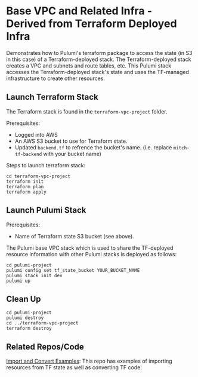 # Base VPC and Related Infra - Derived from Terraform Deployed Infra
Demonstrates how to Pulumi's terraform package to access the state (in S3 in this case) of a Terraform-deployed stack.
The Terraform-deployed stack creates a VPC and subnets and route tables, etc.
This Pulumi stack accesses the Terraform-deployed stack's state and uses the TF-managed infrastructure to create other resources.

## Launch Terraform Stack
The Terraform stack is found in the `terraform-vpc-project` folder.

Prerequisites:
* Logged into AWS
* An AWS S3 bucket to use for Terraform state.
* Updated `backend.tf` to refrence the bucket's name. (i.e. replace `mitch-tf-backend` with your bucket name)

Steps to launch terraform stack:
```
cd terraform-vpc-project
terraform init
terraform plan
terraform apply
```

## Launch Pulumi Stack

Prerequisites:
* Name of Terraform state S3 bucket (see above).

The Pulumi base VPC stack which is used to share the TF-deployed resource information with other Pulumi stacks is deployed as follows:
```
cd pulumi-project
pulumi config set tf_state_bucket YOUR_BUCKET_NAME
pulumi stack init dev
pulumi up
```

## Clean Up
```
cd pulumi-project
pulumi destroy
cd ../terraform-vpc-project
terraform destroy
```

## Related Repos/Code
[Import and Convert Examples](https://github.com/MitchellGerdisch/pulumi-import-and-convert-examples): This repo has examples of importing resources from TF state as well as converting TF code: